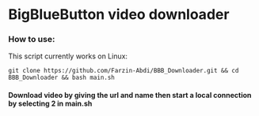 # BigBlueButton video downloader

### How to use:
This script currently works on Linux:

```
git clone https://github.com/Farzin-Abdi/BBB_Downloader.git && cd BBB_Downloader && bash main.sh
```
#### Download video by giving the url and name then start a local connection by selecting 2 in main.sh
